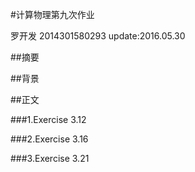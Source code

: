 #计算物理第九次作业

罗开发  2014301580293  update:2016.05.30

##摘要

##背景


##正文

###1.Exercise 3.12


###2.Exercise 3.16


###3.Exercise 3.21
